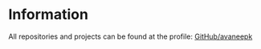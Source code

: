 # Information

All repositories and projects can be found at the profile: [GitHub/avaneepk](https://github.com/avaneepk)

